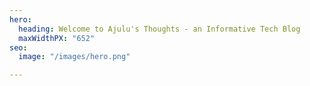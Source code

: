 ```yaml
---
hero:
  heading: Welcome to Ajulu's Thoughts - an Informative Tech Blog
  maxWidthPX: "652"
seo:
  image: "/images/hero.png"

---
```

